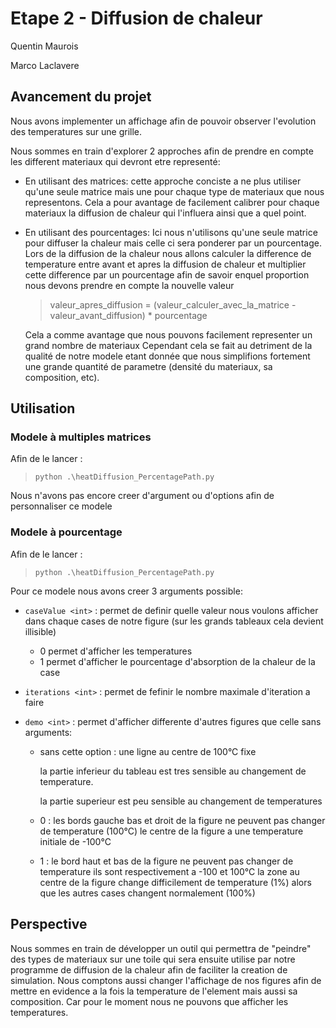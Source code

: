 # Etape 2 - Diffusion de chaleur

Quentin Maurois

Marco Laclavere

## Avancement du projet

Nous avons implementer un affichage afin de pouvoir observer l'evolution des temperatures sur une grille.

Nous sommes en train d'explorer 2 approches afin de prendre en compte les different materiaux qui devront etre representé:

- En utilisant des matrices: cette approche conciste a ne plus utiliser qu'une seule matrice mais une pour chaque type de materiaux que nous representons. Cela a pour avantage de facilement calibrer pour chaque materiaux la diffusion de chaleur qui l'influera ainsi que a quel point.
- En utilisant des pourcentages: Ici nous n'utilisons qu'une seule matrice pour diffuser la chaleur mais celle ci sera ponderer par un pourcentage. Lors de la diffusion de la chaleur nous allons calculer la difference de temperature entre avant et apres la diffusion de chaleur et multiplier cette difference par un pourcentage afin de savoir enquel proportion nous devons prendre en compte la nouvelle valeur

  > valeur_apres_diffusion = (valeur_calculer_avec_la_matrice - valeur_avant_diffusion) \* pourcentage

  Cela a comme avantage que nous pouvons facilement representer un grand nombre de materiaux
  Cependant cela se fait au detriment de la qualité de notre modele etant donnée que nous simplifions fortement une grande quantité de parametre (densité du materiaux, sa composition, etc).

## Utilisation

### Modele à multiples matrices

Afin de le lancer :

> `python .\heatDiffusion_PercentagePath.py`

Nous n'avons pas encore creer d'argument ou d'options afin de personnaliser ce modele

### Modele à pourcentage

Afin de le lancer :

> `python .\heatDiffusion_PercentagePath.py`

Pour ce modele nous avons creer 3 arguments possible:

- `caseValue <int>` : permet de definir quelle valeur nous voulons afficher dans chaque cases de notre figure (sur les grands tableaux cela devient illisible)
  - 0 permet d'afficher les temperatures
  - 1 permet d'afficher le pourcentage d'absorption de la chaleur de la case
- `iterations <int>` : permet de fefinir le nombre maximale d'iteration a faire
- `demo <int>` : permet d'afficher differente d'autres figures que celle sans arguments:

  - sans cette option : une ligne au centre de 100°C fixe

    la partie inferieur du tableau est tres sensible au changement de temperature.

    la partie superieur est peu sensible au changement de temperatures

  - 0 : les bords gauche bas et droit de la figure ne peuvent pas changer de temperature (100°C)
    le centre de la figure a une temperature initiale de -100°C
  - 1 : le bord haut et bas de la figure ne peuvent pas changer de temperature ils sont respectivement a -100 et 100°C
    la zone au centre de la figure change difficilement de temperature (1%) alors que les autres cases changent normalement (100%)

## Perspective

Nous sommes en train de développer un outil qui permettra de "peindre" des types de materiaux sur une toile qui sera ensuite utilise par notre programme de diffusion de la chaleur afin de faciliter la creation de simulation.
Nous comptons aussi changer l'affichage de nos figures afin de mettre en evidence a la fois la temperature de l'element mais aussi sa composition. Car pour le moment nous ne pouvons que afficher les temperatures.
